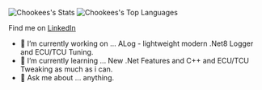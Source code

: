 ![Chookees's Stats](https://github-readme-stats.vercel.app/api?username=Chookees&theme=vision-friendly-dark&show_icons=true&hide_border=true&count_private=true)
![Chookees's Top Languages](https://github-readme-stats.vercel.app/api/top-langs/?username=Chookees&theme=vision-friendly-dark&show_icons=true&hide_border=true&layout=compact)

Find me on [LinkedIn](https://www.linkedin.com/in/jona7o/](https://www.linkedin.com/in/artur-bobb-4b333b266/))
- 🔭 I’m currently working on ... ALog - lightweight modern .Net8 Logger and ECU/TCU Tuning.
- 🌱 I’m currently learning ... New .Net Features and C++ and ECU/TCU Tweaking as much as i can.
- 💬 Ask me about ... anything.
